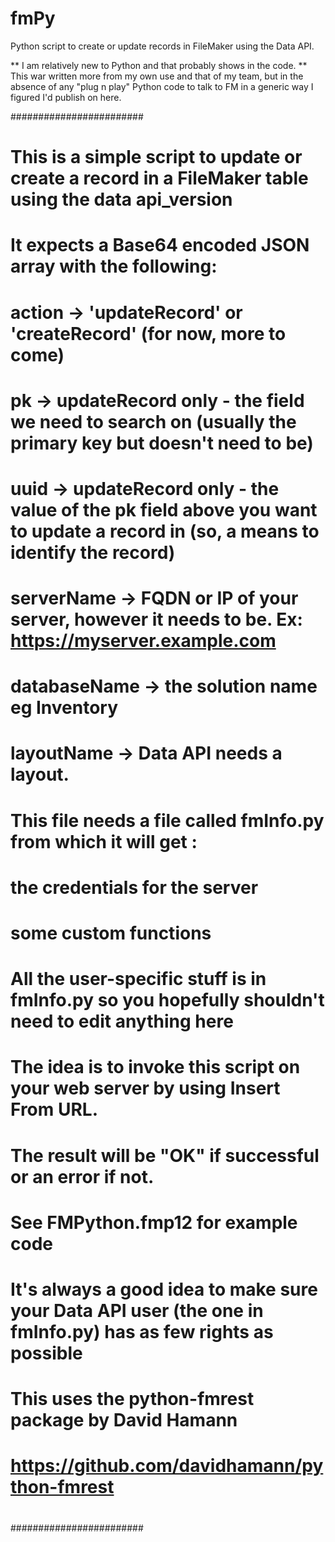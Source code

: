 # fmPy
Python script to create or update records in FileMaker using the Data API.

** I am relatively new to Python and that probably shows in the code.
** This war written more from my own use and that of my team, but in the absence of any "plug n play" Python code to talk to FM in a generic way I figured I'd publish on here.

########################
#
# This is a simple script to update or create a record in a FileMaker table using the data api_version
# It expects a Base64 encoded JSON array with the following:
#   action -> 'updateRecord' or 'createRecord' (for now, more to come)
#   pk -> updateRecord only - the field we need to search on (usually the primary key but doesn't need to be)
#   uuid -> updateRecord only - the value of the pk field above you want to update a record in (so, a means to identify the record)
#   serverName -> FQDN or IP of your server, however it needs to be. Ex: https://myserver.example.com
#   databaseName -> the solution name eg Inventory
#   layoutName -> Data API needs a layout.
#
# This file needs a file called fmInfo.py from which it will get :
#   the credentials for the server
#   some custom functions
# All the user-specific stuff is in fmInfo.py so you hopefully shouldn't need to edit anything here
#
# The idea is to invoke this script on your web server by using Insert From URL.
# The result will be "OK" if successful or an error if not.
#
# See FMPython.fmp12 for example code
#
# It's always a good idea to make sure your Data API user (the one in fmInfo.py) has as few rights as possible
#
# This uses the python-fmrest package by David Hamann 
#   https://github.com/davidhamann/python-fmrest
#
########################
